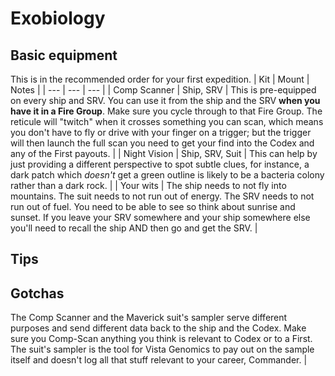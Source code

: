 # Exobiology

## Basic equipment 

This is in the recommended order for your first expedition.
| Kit | Mount | Notes |
| --- | --- | --- |
| Comp Scanner | Ship, SRV | This is pre-equipped on every ship and SRV. You can use it from the ship and the SRV **when you have it in a Fire Group**. Make sure you cycle through to that Fire Group. The reticule will "twitch" when it crosses something you can scan, which means you don't have to fly or drive with your finger on a trigger; but the trigger will then launch the full scan you need to get your find into the Codex and any of the First payouts. |
| Night Vision | Ship, SRV, Suit | This can help by just providing a different perspective to spot subtle clues, for instance, a dark patch which *doesn't* get a green outline is likely to be a bacteria colony rather than a dark rock. |
| Your wits | The ship needs to not fly into mountains. The suit needs to not run out of energy. The SRV needs to not run out of fuel. You need to be able to see so think about sunrise and sunset. If you leave your SRV somewhere and your ship somewhere else you'll need to recall the ship AND then go and get the SRV. |

## Tips

## Gotchas
The Comp Scanner and the Maverick suit's sampler serve different purposes and send different data back to the ship and the Codex. Make sure you Comp-Scan anything you think is relevant to Codex or to a First. The suit's sampler is the tool for Vista Genomics to pay out on the sample itself and doesn't log all that stuff relevant to your career, Commander. |
